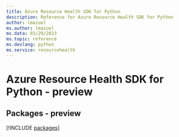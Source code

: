```yaml
---
title: Azure Resource Health SDK for Python
description: Reference for Azure Resource Health SDK for Python
author: lmazuel
ms.author: lmazuel
ms.data: 03/29/2023
ms.topic: reference
ms.devlang: python
ms.service: resourcehealth
---
```

# Azure Resource Health SDK for Python - preview
## Packages - preview
[!INCLUDE [packages](resource-health-index.md)]